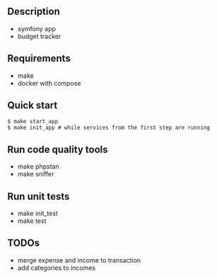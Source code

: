 ## Description
- symfony app
- budget tracker

## Requirements
- make
- docker with compose

## Quick start
```console
$ make start_app
$ make init_app # while services from the first step are running
```

## Run code quality tools
- make phpstan
- make sniffer

## Run unit tests
- make init_test
- make test

## TODOs
- merge expense and income to transaction
- add categories to incomes
